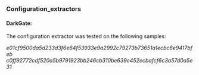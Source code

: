 
### Configuration_extractors

#### DarkGate:

The configuration extractor was tested on the following samples:

*e01cf9500da5d233d3f6e64f53933e9a2992c79273b73651a1ecbc6e9417bfeb
c0ff92772cdf520a5b9791923bb246cb310be639e452ecbafcf6c3a57d0a5e31*
